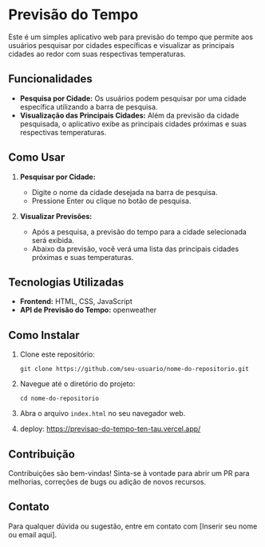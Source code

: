 # Previsão do Tempo

Este é um simples aplicativo web para previsão do tempo que permite aos usuários pesquisar por cidades específicas e visualizar as principais cidades ao redor com suas respectivas temperaturas.

## Funcionalidades

- **Pesquisa por Cidade:** Os usuários podem pesquisar por uma cidade específica utilizando a barra de pesquisa.
- **Visualização das Principais Cidades:** Além da previsão da cidade pesquisada, o aplicativo exibe as principais cidades próximas e suas respectivas temperaturas.

## Como Usar

1. **Pesquisar por Cidade:**
   - Digite o nome da cidade desejada na barra de pesquisa.
   - Pressione Enter ou clique no botão de pesquisa.
   
2. **Visualizar Previsões:**
   - Após a pesquisa, a previsão do tempo para a cidade selecionada será exibida.
   - Abaixo da previsão, você verá uma lista das principais cidades próximas e suas temperaturas.

## Tecnologias Utilizadas

- **Frontend:** HTML, CSS, JavaScript
- **API de Previsão do Tempo:** openweather

## Como Instalar

1. Clone este repositório:

   ```
   git clone https://github.com/seu-usuario/nome-do-repositorio.git
   ```

2. Navegue até o diretório do projeto:

   ```
   cd nome-do-repositorio
   ```

3. Abra o arquivo `index.html` no seu navegador web.

4. deploy: https://previsao-do-tempo-ten-tau.vercel.app/
## Contribuição

Contribuições são bem-vindas! Sinta-se à vontade para abrir um PR para melhorias, correções de bugs ou adição de novos recursos.


## Contato

Para qualquer dúvida ou sugestão, entre em contato com [Inserir seu nome ou email aqui].

